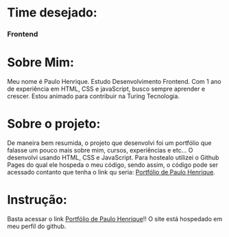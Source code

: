 # Time desejado: 
### Frontend

# Sobre Mim:
Meu nome é Paulo Henrique. Estudo Desenvolvimento Frontend. Com 1 ano de experiência em HTML, CSS e javaScript, busco sempre aprender e crescer. Estou animado para contribuir na Turing Tecnologia.

# Sobre o projeto:
De maneira bem resumida, o projeto que desenvolvi foi um portfólio que falasse um pouco mais sobre mim, cursos, experiências e etc... O desenvolvi usando HTML, CSS e JavaScript. Para hostealo utilizei o Github Pages do qual ele hospeda o meu código, sendo assim, o código pode ser acessado contanto que tenha o link qu seria: [Portfólio de Paulo Henrique](https://paulohenrif.github.io/processo-seletivo-desenvolvedores-2024/).

# Instrução:
Basta acessar o link [Portfólio de Paulo Henrique](https://paulohenrif.github.io/processo-seletivo-desenvolvedores-2024/)!! O site está hospedado em meu perfil do github.